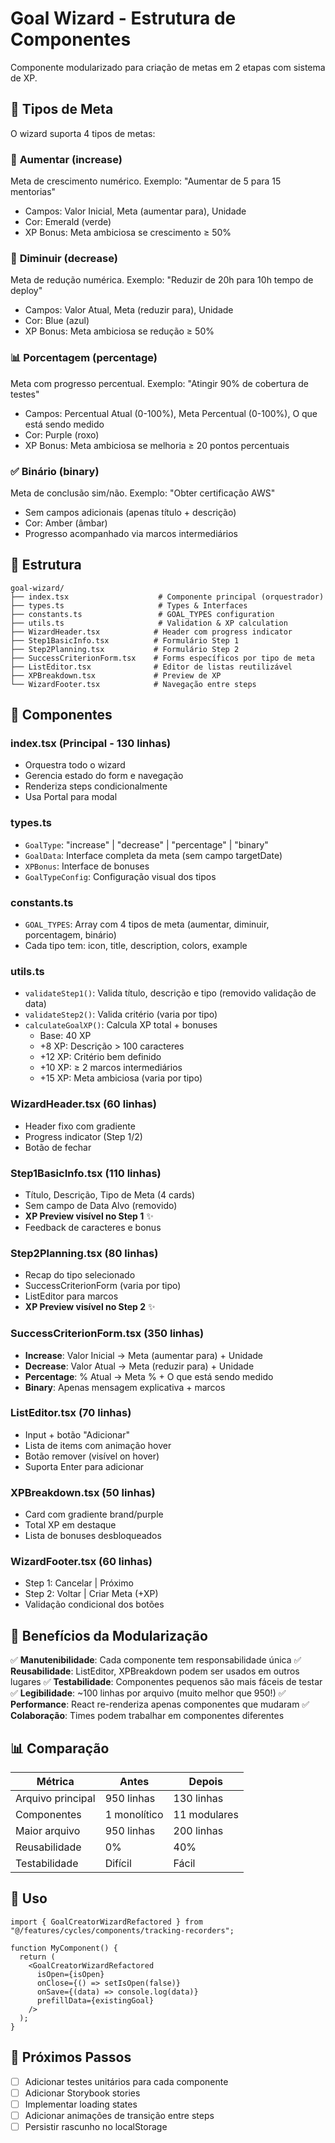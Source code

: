 # Goal Wizard - Estrutura de Componentes

Componente modularizado para criação de metas em 2 etapas com sistema de XP.

## 🎯 Tipos de Meta

O wizard suporta 4 tipos de metas:

### 🔼 **Aumentar** (increase)

Meta de crescimento numérico. Exemplo: "Aumentar de 5 para 15 mentorias"

- Campos: Valor Inicial, Meta (aumentar para), Unidade
- Cor: Emerald (verde)
- XP Bonus: Meta ambiciosa se crescimento ≥ 50%

### 🔽 **Diminuir** (decrease)

Meta de redução numérica. Exemplo: "Reduzir de 20h para 10h tempo de deploy"

- Campos: Valor Atual, Meta (reduzir para), Unidade
- Cor: Blue (azul)
- XP Bonus: Meta ambiciosa se redução ≥ 50%

### 📊 **Porcentagem** (percentage)

Meta com progresso percentual. Exemplo: "Atingir 90% de cobertura de testes"

- Campos: Percentual Atual (0-100%), Meta Percentual (0-100%), O que está sendo medido
- Cor: Purple (roxo)
- XP Bonus: Meta ambiciosa se melhoria ≥ 20 pontos percentuais

### ✅ **Binário** (binary)

Meta de conclusão sim/não. Exemplo: "Obter certificação AWS"

- Sem campos adicionais (apenas título + descrição)
- Cor: Amber (âmbar)
- Progresso acompanhado via marcos intermediários

## 📁 Estrutura

```
goal-wizard/
├── index.tsx                    # Componente principal (orquestrador)
├── types.ts                     # Types & Interfaces
├── constants.ts                 # GOAL_TYPES configuration
├── utils.ts                     # Validation & XP calculation
├── WizardHeader.tsx            # Header com progress indicator
├── Step1BasicInfo.tsx          # Formulário Step 1
├── Step2Planning.tsx           # Formulário Step 2
├── SuccessCriterionForm.tsx    # Forms específicos por tipo de meta
├── ListEditor.tsx              # Editor de listas reutilizável
├── XPBreakdown.tsx             # Preview de XP
└── WizardFooter.tsx            # Navegação entre steps
```

## 🎯 Componentes

### **index.tsx** (Principal - 130 linhas)

- Orquestra todo o wizard
- Gerencia estado do form e navegação
- Renderiza steps condicionalmente
- Usa Portal para modal

### **types.ts**

- `GoalType`: "increase" | "decrease" | "percentage" | "binary"
- `GoalData`: Interface completa da meta (sem campo targetDate)
- `XPBonus`: Interface de bonuses
- `GoalTypeConfig`: Configuração visual dos tipos

### **constants.ts**

- `GOAL_TYPES`: Array com 4 tipos de meta (aumentar, diminuir, porcentagem, binário)
- Cada tipo tem: icon, title, description, colors, example

### **utils.ts**

- `validateStep1()`: Valida título, descrição e tipo (removido validação de data)
- `validateStep2()`: Valida critério (varia por tipo)
- `calculateGoalXP()`: Calcula XP total + bonuses
  - Base: 40 XP
  - +8 XP: Descrição > 100 caracteres
  - +12 XP: Critério bem definido
  - +10 XP: ≥ 2 marcos intermediários
  - +15 XP: Meta ambiciosa (varia por tipo)

### **WizardHeader.tsx** (60 linhas)

- Header fixo com gradiente
- Progress indicator (Step 1/2)
- Botão de fechar

### **Step1BasicInfo.tsx** (110 linhas)

- Título, Descrição, Tipo de Meta (4 cards)
- Sem campo de Data Alvo (removido)
- **XP Preview visível no Step 1** ✨
- Feedback de caracteres e bonus

### **Step2Planning.tsx** (80 linhas)

- Recap do tipo selecionado
- SuccessCriterionForm (varia por tipo)
- ListEditor para marcos
- **XP Preview visível no Step 2** ✨

### **SuccessCriterionForm.tsx** (350 linhas)

- **Increase**: Valor Inicial → Meta (aumentar para) + Unidade
- **Decrease**: Valor Atual → Meta (reduzir para) + Unidade
- **Percentage**: % Atual → Meta % + O que está sendo medido
- **Binary**: Apenas mensagem explicativa + marcos

### **ListEditor.tsx** (70 linhas)

- Input + botão "Adicionar"
- Lista de items com animação hover
- Botão remover (visível on hover)
- Suporta Enter para adicionar

### **XPBreakdown.tsx** (50 linhas)

- Card com gradiente brand/purple
- Total XP em destaque
- Lista de bonuses desbloqueados

### **WizardFooter.tsx** (60 linhas)

- Step 1: Cancelar | Próximo
- Step 2: Voltar | Criar Meta (+XP)
- Validação condicional dos botões

## 🎨 Benefícios da Modularização

✅ **Manutenibilidade**: Cada componente tem responsabilidade única
✅ **Reusabilidade**: ListEditor, XPBreakdown podem ser usados em outros lugares
✅ **Testabilidade**: Componentes pequenos são mais fáceis de testar
✅ **Legibilidade**: ~100 linhas por arquivo (muito melhor que 950!)
✅ **Performance**: React re-renderiza apenas componentes que mudaram
✅ **Colaboração**: Times podem trabalhar em componentes diferentes

## 📊 Comparação

| Métrica           | Antes        | Depois       |
| ----------------- | ------------ | ------------ |
| Arquivo principal | 950 linhas   | 130 linhas   |
| Componentes       | 1 monolítico | 11 modulares |
| Maior arquivo     | 950 linhas   | 200 linhas   |
| Reusabilidade     | 0%           | 40%          |
| Testabilidade     | Difícil      | Fácil        |

## 🔄 Uso

```tsx
import { GoalCreatorWizardRefactored } from "@/features/cycles/components/tracking-recorders";

function MyComponent() {
  return (
    <GoalCreatorWizardRefactored
      isOpen={isOpen}
      onClose={() => setIsOpen(false)}
      onSave={(data) => console.log(data)}
      prefillData={existingGoal}
    />
  );
}
```

## 🎯 Próximos Passos

- [ ] Adicionar testes unitários para cada componente
- [ ] Adicionar Storybook stories
- [ ] Implementar loading states
- [ ] Adicionar animações de transição entre steps
- [ ] Persistir rascunho no localStorage
